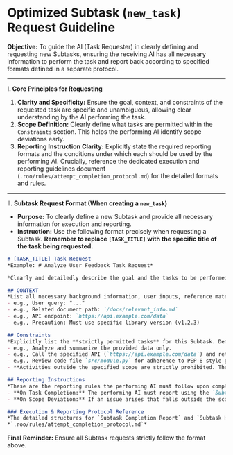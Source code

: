 # Optimized Subtask (`new_task`) Request Guideline

**Objective:** To guide the AI (Task Requester) in clearly defining and requesting new Subtasks, ensuring the receiving AI has all necessary information to perform the task and report back according to specified formats defined in a separate protocol.

---

**I. Core Principles for Requesting**

1.  **Clarity and Specificity:** Ensure the goal, context, and constraints of the requested task are specific and unambiguous, allowing clear understanding by the AI performing the task.
2.  **Scope Definition:** Clearly define what tasks are permitted within the `Constraints` section. This helps the performing AI identify scope deviations early.
3.  **Reporting Instruction Clarity:** Explicitly state the required reporting formats and the conditions under which each should be used by the performing AI. Crucially, reference the dedicated execution and reporting guidelines document (`.roo/rules/attempt_completion_protocol.md`) for the detailed formats and rules.

---

**II. Subtask Request Format (When creating a `new_task`)**

*   **Purpose:** To clearly define a new Subtask and provide all necessary information for execution and reporting.
*   **Instruction:** Use the following format precisely when requesting a Subtask. **Remember to replace `[TASK_TITLE]` with the specific title of the task being requested.**

```markdown
# [TASK_TITLE] Task Request
*Example: # Analyze User Feedback Task Request*

*Clearly and detailedly describe the goal and the tasks to be performed for this Subtask.*

## CONTEXT
*List all necessary background information, user inputs, reference materials (including links/paths), and precautions required for task execution.*
- e.g., User query: "..."
- e.g., Related document path: `/docs/relevant_info.md`
- e.g., API endpoint: `https://api.example.com/data`
- e.g., Precaution: Must use specific library version (v1.2.3)

## Constraints
*Explicitly list the **strictly permitted tasks** for this Subtask. Define the boundaries clearly.*
- e.g., Analyze and summarize the provided data only.
- e.g., Call the specified API (`https://api.example.com/data`) and return the raw result.
- e.g., Review code file `src/module.py` for adherence to PEP 8 style guidelines.
- **Activities outside the specified scope are strictly prohibited. The performing AI is instructed to immediately stop work and report using the 'Subtask Handover Report' format as defined in `.roo/rules/attempt_completion_protocol.md`.**

## Reporting Instructions
*These are the reporting rules the performing AI must follow upon completion or interruption of this Subtask. The detailed formats and execution rules are specified in `.roo/rules/attempt_completion_protocol.md`.*
- **On Task Completion:** The performing AI must report using the `Subtask Completion Report` format.
- **On Scope Deviation:** If an issue arises that falls outside the scope defined in `Constraints`, the performing AI must report immediately using the `Subtask Handover Report` format.

### Execution & Reporting Protocol Reference
*The detailed structures for `Subtask Completion Report` and `Subtask Handover Report`, along with execution rules, are defined in:*
*`.roo/rules/attempt_completion_protocol.md`*
```

**Final Reminder:** Ensure all Subtask requests strictly follow the format above.